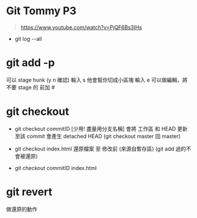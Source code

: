# Git Tommy P3
> https://www.youtube.com/watch?v=PjQF6Bs3IHs

* git log --all

# git add -p
可以 stage hunk (y n 確認)
輸入 s 他會幫你切成小區塊
輸入 e 可以做編輯，將不要 stage 的 前加 #

# git checkout
* git checkout commitID  [少用! 盡量用分支名稱]
會將 工作區 和 HEAD 更新至該 commit
會產生 detached HEAD (git checkout master 回 master)


* git checkout index.html
還原檔案 至 修改前 (來源自暫存區)
(git add 過的不會被還原)

* git checkout commitID index.html

# git revert
做還原的動作